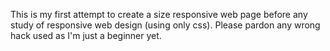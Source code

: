 This is my first attempt to create a size responsive web page before any study of responsive web design (using only css).
Please pardon any wrong hack used as I'm just a beginner yet.
